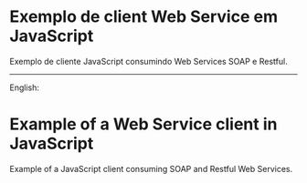 # Exemplo de client Web Service em JavaScript 

Exemplo de cliente JavaScript consumindo Web Services SOAP e Restful.
_________________________________________________________________________

English:
# Example of a Web Service client in JavaScript

Example of a JavaScript client consuming SOAP and Restful Web Services.
